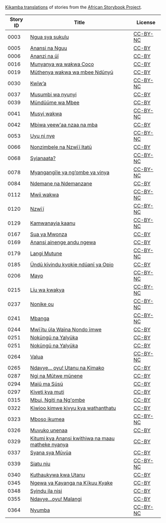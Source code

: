 [Kikamba translations](http://africanstorybook.org/language/kikamba) of stories from the [African Storybook Project](http://africanstorybook.org).

Story ID | Title | License
-------- | ----- | -------
0003 | [Ngua sya sukulu ](http://africanstorybook.org/stories/ngua-sya-sukulu) | [CC-BY-NC](http://creativecommons.org/licenses/by-nc/3.0/)
0005 | [Anansi na Nguu](http://africanstorybook.org/stories/anansi-na-nguu) | [CC-BY](https://creativecommons.org/licenses/by/3.0/)
0006 | [Ananzi na ũĩ](http://africanstorybook.org/stories/ananzi-na-ũĩ) | [CC-BY](https://creativecommons.org/licenses/by/3.0/)
0016 | [Munyanya wa wakwa Coco](http://africanstorybook.org/stories/munyanya-wa-wakwa-coco) | [CC-BY](https://creativecommons.org/licenses/by/3.0/)
0019 | [Mũthenya wakwa wa mbee Ndũnyũ](http://africanstorybook.org/stories/mũthenya-wakwa-wa-mbee-ndũnyũ) | [CC-BY](https://creativecommons.org/licenses/by/3.0/)
0030 | [Kwĩw’a](http://africanstorybook.org/stories/kwĩw’) | [CC-BY-NC](http://creativecommons.org/licenses/by-nc/3.0/)
0037 | [Musumbi wa nyunyi ](http://africanstorybook.org/stories/musumbi-wa-nyunyi) | [CC-BY](https://creativecommons.org/licenses/by/3.0/)
0039 | [Mũndũũme wa Mbee](http://africanstorybook.org/stories/mũndũũme-wa-mbee) | [CC-BY](https://creativecommons.org/licenses/by/3.0/)
0041 | [Musyi wakwa](http://africanstorybook.org/stories/musyi-wakwa) | [CC-BY-NC](http://creativecommons.org/licenses/by-nc/3.0/)
0042 | [Mbiwa yeew&#039;aa nzaa na mba](http://africanstorybook.org/stories/mbiwa-yeewaa-nzaa-na-mba) | [CC-BY](https://creativecommons.org/licenses/by/3.0/)
0053 | [Uyu ni nye](http://africanstorybook.org/stories/uyu-ni-nye) | [CC-BY-NC](http://creativecommons.org/licenses/by-nc/3.0/)
0066 | [Nonzimbele na Nzwĩĩ Itatũ](http://africanstorybook.org/stories/nonzimbele-na-nzwĩĩ-itatũ) | [CC-BY](https://creativecommons.org/licenses/by/3.0/)
0068 | [Syianaata?](http://africanstorybook.org/stories/syianaata) | [CC-BY-NC](http://creativecommons.org/licenses/by-nc/3.0/)
0078 | [Myangangĩle ya ng’ombe ya vinya](http://africanstorybook.org/stories/myangangĩle-ya-ng’ombe-ya-vinya) | [CC-BY-NC](http://creativecommons.org/licenses/by-nc/3.0/)
0084 | [Ndemane na Ndemanzane](http://africanstorybook.org/stories/ndemane-na-ndemanzane) | [CC-BY](https://creativecommons.org/licenses/by/3.0/)
0112 | [Mwii wakwa](http://africanstorybook.org/stories/mwii-wakwa) | [CC-BY-NC](http://creativecommons.org/licenses/by-nc/3.0/)
0120 | [Nzwĩĩ](http://africanstorybook.org/stories/nzwĩĩ) | [CC-BY-NC](http://creativecommons.org/licenses/by-nc/3.0/)
0129 | [Kamwanayia kaanu](http://africanstorybook.org/stories/kamwanayia-kaanu) | [CC-BY-NC](http://creativecommons.org/licenses/by-nc/3.0/)
0167 | [Sua ya Mwonza](http://africanstorybook.org/stories/sua-ya-mwonza) | [CC-BY](https://creativecommons.org/licenses/by/3.0/)
0169 | [Anansi ainenge andu ngewa](http://africanstorybook.org/stories/anansi-ainenge-andu-ngewa) | [CC-BY](https://creativecommons.org/licenses/by/3.0/)
0179 | [Langi Mutune](http://africanstorybook.org/stories/langi-mutune) | [CC-BY-NC](http://creativecommons.org/licenses/by-nc/3.0/)
0185 | [Ũndũ kĩvindu kyokie ndũanĩ ya Opio](http://africanstorybook.org/stories/ũndũ-kĩvindu-kyokie-ndũanĩ-ya-opio) | [CC-BY](https://creativecommons.org/licenses/by/3.0/)
0206 | [Mayo](http://africanstorybook.org/stories/mayo) | [CC-BY-NC](http://creativecommons.org/licenses/by-nc/3.0/)
0215 | [Lĩu wa kwakya](http://africanstorybook.org/stories/lĩu-wa-kwakya) | [CC-BY-NC](http://creativecommons.org/licenses/by-nc/3.0/)
0237 | [Nonike ou](http://africanstorybook.org/stories/nonike-ou) | [CC-BY-NC](http://creativecommons.org/licenses/by-nc/3.0/)
0241 | [Mbanga](http://africanstorybook.org/stories/mbanga) | [CC-BY-NC](http://creativecommons.org/licenses/by-nc/3.0/)
0244 | [Mwĩĩtu ῦla Waĩna Nondo ĩmwe](http://africanstorybook.org/stories/mwĩĩtu-ῦla-waĩna-nondo-ĩmwe) | [CC-BY](https://creativecommons.org/licenses/by/3.0/)
0251 | [Nokũngũ na Yalyũka](http://africanstorybook.org/stories/nokũngũ-na-yalyũka-0) | [CC-BY](https://creativecommons.org/licenses/by/3.0/)
0251 | [Nokũngũ na Yalyũka](http://africanstorybook.org/stories/nokũngũ-na-yalyũka) | [CC-BY](https://creativecommons.org/licenses/by/3.0/)
0264 | [Valua](http://africanstorybook.org/stories/valua) | [CC-BY-NC](http://creativecommons.org/licenses/by-nc/3.0/)
0265 | [Ndavye... oyu! Utanu na Kimako](http://africanstorybook.org/stories/ndavye...-oyu-utanu-na-kimako) | [CC-BY](https://creativecommons.org/licenses/by/3.0/)
0287 | [Ngi na Mũtwe mũnene](http://africanstorybook.org/stories/ngi-na-mũtwe-mũnene) | [CC-BY](https://creativecommons.org/licenses/by/3.0/)
0294 | [Maiũ ma Sũsũ](http://africanstorybook.org/stories/maiũ-ma-sũsũ) | [CC-BY](https://creativecommons.org/licenses/by/3.0/)
0297 | [Kiveti kya muti](http://africanstorybook.org/stories/kiveti-kya-muti) | [CC-BY](https://creativecommons.org/licenses/by/3.0/)
0315 | [Mbui, Ngiti na Ng&#039;ombe](http://africanstorybook.org/stories/mbui-ngiti-na-ngombe) | [CC-BY](https://creativecommons.org/licenses/by/3.0/)
0322 | [Kiwioo kimwe kivyu kya wathanthatu](http://africanstorybook.org/stories/kiwioo-kimwe-kivyu-kya-wathanthatu) | [CC-BY](https://creativecommons.org/licenses/by/3.0/)
0323 | [Mboso ikumea](http://africanstorybook.org/stories/mboso-ikumea) | [CC-BY-NC](http://creativecommons.org/licenses/by-nc/3.0/)
0326 | [Muvuko unenaa](http://africanstorybook.org/stories/muvuko-unenaa) | [CC-BY](https://creativecommons.org/licenses/by/3.0/)
0329 | [Kitumi kya Anansi kwithiwa na maau matheke nyanya ](http://africanstorybook.org/stories/kitumi-kya-anansi-kwithiwa-na-maau-matheke-nyanya) | [CC-BY](https://creativecommons.org/licenses/by/3.0/)
0337 | [Syana sya Mũvũa](http://africanstorybook.org/stories/syana-sya-mũvũa) | [CC-BY](https://creativecommons.org/licenses/by/3.0/)
0339 | [Siatu niu](http://africanstorybook.org/stories/siatu-niu) | [CC-BY-NC](http://creativecommons.org/licenses/by-nc/3.0/)
0340 | [Kuthaukywa kwa Utanu](http://africanstorybook.org/stories/kuthaukywa-kwa-utanu) | [CC-BY](https://creativecommons.org/licenses/by/3.0/)
0345 | [Ngewa ya Kayanga na Kĩkuu Kyake](http://africanstorybook.org/stories/ngewa-ya-kayanga-na-kĩkuu-kyake) | [CC-BY](https://creativecommons.org/licenses/by/3.0/)
0348 | [Syindu ila nisi](http://africanstorybook.org/stories/syindu-ila-nisi) | [CC-BY](https://creativecommons.org/licenses/by/3.0/)
0355 | [Ndavye...oyu! Malangi ](http://africanstorybook.org/stories/ndavye...oyu-malangi) | [CC-BY](https://creativecommons.org/licenses/by/3.0/)
0364 | [Nyumba](http://africanstorybook.org/stories/nyumba) | [CC-BY-NC](http://creativecommons.org/licenses/by-nc/3.0/)
